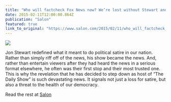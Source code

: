 ```yaml
---
title: "Who will factcheck Fox News now? We’re lost without Stewart and Colbert"
date: 2015-02-11T12:00:00.864Z
publication: "Salon"
featured: true
link_to_original: "https://www.salon.com/2015/02/11/who_will_factcheck_fox_news_now_were_fked_without_stewart_and_colbert/"
---
```

![](/uploads/jon_stewarts_rebut.jpg)

Jon Stewart redefined what it meant to do political satire in our nation.  Rather than simply riff off of the news, his show became the news.  And, rather than entertain viewers after they had heard the news in a serious format elsewhere, he often was their first stop and their most trusted one.   This is why the revelation that he has decided to step down as host of “The Daily Show” is such devastating news.  It signals not just a loss for satire, but also a threat to the health of our democracy.


Read the rest at [Salon](https://www.salon.com/2015/02/11/who_will_factcheck_fox_news_now_were_fked_without_stewart_and_colbert/)

